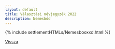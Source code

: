 ```yaml
---
layout: default
title: Választási névjegyzék 2022
description: Nemesbőd
---
```


{% include settlementHTMLs/Nemesbooxxd.html %}

[Vissza](./)